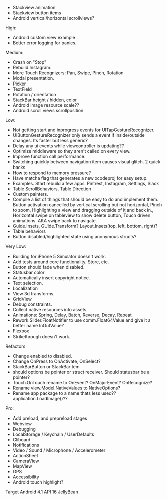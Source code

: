 * Stackview animation
* Stackview button items
* Android vertical/horizontal scrollviews?

High:
* Android custom view example
* Better error logging for panics.

Medium:
* Crash on "Stop"
* Rebuild Instagram.
* More Touch Recognizers: Pan, Swipe, Pinch, Rotation
* Modal presentation.
* Picker
* TextField
* Rotation / orientation
* StackBar height / hidden, color
* Android image resource scale??
* Android scroll views scrollposition

Low:
* Not getting start and inprogress events for UITapGestureRecognizer.
* UIButtonGestureRecognizer only sends a event if inside/outside changes. Its faster but less generic?
* Delay any ui events while viewcontroller is updating??
* Optimize middleware so they aren't called on every view.
* Improve function call performance.
* Switching quickly between navigation item causes visual glitch. 2 quick backs.
* How to respond to memory pressure?
* Have matcha flag that generates a new xcodeproj for easy setup.
* Examples. Start rebuild a few apps. Pintrest, Instagram, Settings, Slack
* Table ScrollBehaviors, Table Direction
* Custom painters.
* Compile a list of things that should be easy to do and implement them. Button activation cancelled by vertical scrolling but not horizontal, Pinch to zoom, Highlighting a view and dragging outside of it and back in., Horizontal swipe on tableview to show delete button, Touch driven animations. AKA swipe back to navigate.
* Guide.Insets, GUide.Transform? Layout.Insets(top, left, bottom, right)?
* Table behaviors
* Button disabled/highlighted state using anonymous structs?

Very Low:
* Building for iPhone 5 Simulator doesn't work.
* Add tests around core functionality. Store, etc.
* Button should fade when disabled.
* Statusbar color
* Automatically insert copyright notice.
* Text selection.
* Localization
* View 3d transforms.
* GridView
* Debug constraints.
* Collect native resources into assets.
* Animations: Spring, Delay, Batch, Reverse, Decay, Repeat
* Rework Slider.FloatNotifier to use comm.Float64Value and give it a better name InOutValue?
* Flexbox
* Strikethrough doesn't work.

Refactors
* Change enabled to disabled.
* Change OnPress to OnActivate, OnSelect?
* StackBarButton or StackBarItem
* should options be pointer or struct receiver. Should statusbar be a pointer?
* Touch.OnTouch rename to OnEvent? OnMajorEvent? OnRecognize? 
* Rename view.Model.NativeValues to NativeOptions?
* Rename app package to a name thats less used?? application.LoadImage()??

Pro:
* Add preload, and prepreload stages
* Webview
* Debugging
* LocalStorage / Keychain / UserDefaults
* Cliboard
* Notifications
* Video / Sound / Microphone / Accelerometer
* ActionSheet
* CameraView
* MapView
* GPS
* Accessibility
* Android touch highlight?

Target Android 4.1 API 16 JellyBean
